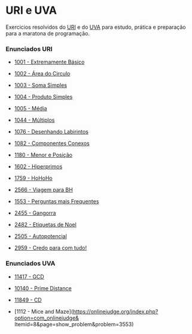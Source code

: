 # URI e UVA
Exercicios resolvidos do [URI](https://www.urionlinejudge.com.br/) e do [UVA](https://onlinejudge.org/) para estudo, prática e preparação para a maratona de programação.



### Enunciados URI
- [1001 - Extremamente Básico](https://www.urionlinejudge.com.br/judge/pt/problems/view/1001)

- [1002 - Área do Circulo](https://www.urionlinejudge.com.br/judge/pt/problems/view/1002)

- [1003 - Soma Simples](https://www.urionlinejudge.com.br/judge/pt/problems/view/1003)

- [1004 - Produto Simples](https://www.urionlinejudge.com.br/judge/pt/problems/view/1004)

- [1005 - Média](https://www.urionlinejudge.com.br/judge/pt/problems/view/1005)

- [1044 - Múltiplos](https://www.urionlinejudge.com.br/judge/pt/problems/view/1044)


- [1076 - Desenhando Labirintos](https://www.urionlinejudge.com.br/judge/pt/problems/view/1076)

- [1082 - Componentes Conexos](https://www.urionlinejudge.com.br/judge/pt/problems/view/1082)

- [1180 - Menor e Posição](https://www.urionlinejudge.com.br/judge/pt/problems/view/1180)

- [1602 - Hiperprimos](https://www.urionlinejudge.com.br/judge/pt/problems/view/1602)

- [1759 - HoHoHo](https://www.urionlinejudge.com.br/judge/pt/problems/view/1759)

- [2566 - Viagem para BH](https://www.urionlinejudge.com.br/judge/pt/problems/view/2566)

- [1553 - Perguntas mais Frequentes](https://www.urionlinejudge.com.br/judge/pt/problems/view/1553)

- [2455 - Gangorra](https://www.urionlinejudge.com.br/judge/pt/problems/view/2455)

- [2482 - Etiquetas de Noel](https://www.urionlinejudge.com.br/judge/pt/problems/view/2482)

- [2505 - Autopotencial](https://www.urionlinejudge.com.br/judge/pt/problems/view/2505)

- [2959 - Credo para com tudo!](https://www.urionlinejudge.com.br/judge/pt/problems/view/2959)



### Enunciados UVA
- [11417 - GCD](https://onlinejudge.org/index.php?option=com_onlinejudge&Itemid=8&page=show_problem&problem=2412)

- [10140 - Prime Distance](https://onlinejudge.org/index.php?option=onlinejudge&page=show_problem&problem=1081)

- [11849 - CD](https://onlinejudge.org/index.php?option=com_onlinejudge&Itemid=8&page=show_problem&problem=2949)

- [1112 - Mice and Maze](https://onlinejudge.org/index.php?option=com_onlinejudge&
Itemid=8&page=show_problem&problem=3553)



